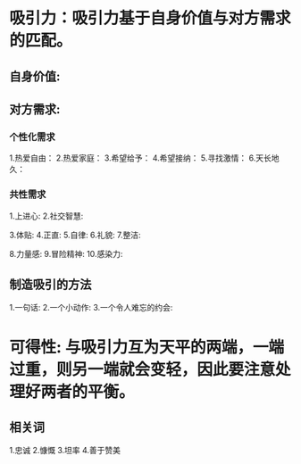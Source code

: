 # 吸引力：吸引力基于自身价值与对方需求的匹配。

## 自身价值:

## 对方需求:
### 个性化需求
1.热爱自由：
2.热爱家庭：
3.希望给予：
4.希望接纳：
5.寻找激情：
6.天长地久：

### 共性需求
1.上进心:
2.社交智慧:

3.体贴:
4.正直:
5.自律:
6.礼貌:
7.整洁:

8.力量感:
9.冒险精神:
10.感染力:

## 制造吸引的方法
1.一句话:
2.一个小动作:
3.一个令人难忘的约会:

# 可得性: 与吸引力互为天平的两端，一端过重，则另一端就会变轻，因此要注意处理好两者的平衡。
## 相关词
1.忠诚
2.慷慨
3.坦率
4.善于赞美 

